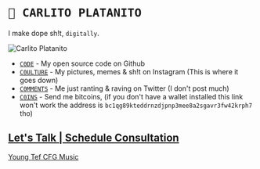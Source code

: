 # `🚧 CARLITO PLATANITO`

I make dope sh!t, `digitally`.

![Carlito Platanito](https://avatars.githubusercontent.com/u/137208)

- [`C0DE`](https://github.com/carlitoplatanito) - My open source code on Github
- [`C0ULTURE`](https://instagram.com/carlitoplatanito) - My pictures, memes & sh!t on Instagram (This is where it goes down)
- [`C0MMENTS`](https://twitter.com/carl0splatan0s) - Me just ranting & raving on Twitter (I don't post much)
- [`C0INS`](bitcoin:bc1qg89kteddrnzdjpnp3mee8a2sgavr3fw42krph7) - Send me bitcoins, (if you don't have a wallet installed this link won't work the address is `bc1qg89kteddrnzdjpnp3mee8a2sgavr3fw42krph7` tho)

[Let's Talk | Schedule Consultation](https://calendar.google.com/calendar/u/0/appointments/schedules/AcZssZ2KFNBD4goxVFkJp_SSzSBBXgD7w5CnT1r51lJw1xM0JSG4m3JbeSsHgUTenqxxlmBXtpX0fyPV)
---

[Young Tef CFG Music](https://soundcloud.com/carlito-platanito)

